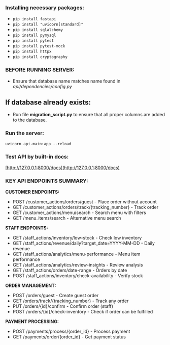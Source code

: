 ### Installing necessary packages:  
* `pip install fastapi`
* `pip install "uvicorn[standard]"`  
* `pip install sqlalchemy`  
* `pip install pymysql`
* `pip install pytest`
* `pip install pytest-mock`
* `pip install httpx`
* `pip install cryptography`

### BEFORE RUNNING SERVER:
* Ensure that database name matches name found in *api/dependencies/config.py*
## If database already exists:
* Run file **migration_script.py** to ensure that all proper columns are added to the database.

### Run the server:
`uvicorn api.main:app --reload`
### Test API by built-in docs:
[http://127.0.0.1:8000/docs](http://127.0.0.1:8000/docs)


### KEY API ENDPOINTS SUMMARY:

**CUSTOMER ENDPOINTS:**
* POST /customer_actions/orders/guest - Place order without account
* GET /customer_actions/orders/track/{tracking_number} - Track order
* GET /customer_actions/menu/search - Search menu with filters
* GET /menu_items/search - Alternative menu search

**STAFF ENDPOINTS:**
* GET /staff_actions/inventory/low-stock - Check low inventory
* GET /staff_actions/revenue/daily?target_date=YYYY-MM-DD - Daily revenue
* GET /staff_actions/analytics/menu-performance - Menu item performance
* GET /staff_actions/analytics/review-insights - Review analysis
* GET /staff_actions/orders/date-range - Orders by date
* POST /staff_actions/inventory/check-availability - Verify stock

**ORDER MANAGEMENT:**
* POST /orders/guest - Create guest order
* GET /orders/track/{tracking_number} - Track any order
* PUT /orders/{id}/confirm - Confirm order (staff)
* POST /orders/{id}/check-inventory - Check if order can be fulfilled

**PAYMENT PROCESSING:**
* POST /payments/process/{order_id} - Process payment
* GET /payments/order/{order_id} - Get payment status

